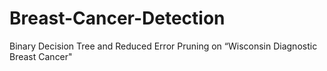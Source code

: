 # Breast-Cancer-Detection
Binary Decision Tree and Reduced Error Pruning on “Wisconsin Diagnostic Breast Cancer"
